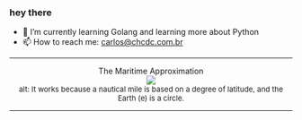 ### hey there 

- :seedling: I’m currently learning Golang and learning more about Python
- :mailbox: How to reach me: carlos@chcdc.com.br


---


<!-- xkcd -->
<p align="center">The Maritime Approximation</br><img src=https://imgs.xkcd.com/comics/the_maritime_approximation.png></br><font size =2>alt: It works because a nautical mile is based on a degree of latitude, and the Earth (e) is a circle.</br></font></p></table></p> 


<!-- xkcd -->
---

